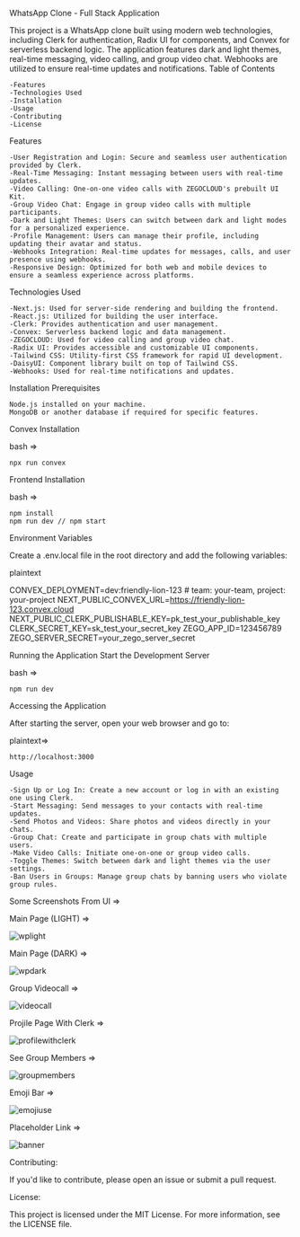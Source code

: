 WhatsApp Clone - Full Stack Application

This project is a WhatsApp clone built using modern web technologies, including Clerk for authentication, Radix UI for components, and Convex for serverless backend logic. The application features dark and light themes, real-time messaging, video calling, and group video chat. Webhooks are utilized to ensure real-time updates and notifications.
Table of Contents

    -Features
    -Technologies Used
    -Installation
    -Usage
    -Contributing
    -License

Features

    -User Registration and Login: Secure and seamless user authentication provided by Clerk.
    -Real-Time Messaging: Instant messaging between users with real-time updates.
    -Video Calling: One-on-one video calls with ZEGOCLOUD's prebuilt UI Kit.
    -Group Video Chat: Engage in group video calls with multiple participants.
    -Dark and Light Themes: Users can switch between dark and light modes for a personalized experience.
    -Profile Management: Users can manage their profile, including updating their avatar and status.
    -Webhooks Integration: Real-time updates for messages, calls, and user presence using webhooks.
    -Responsive Design: Optimized for both web and mobile devices to ensure a seamless experience across platforms.

Technologies Used

    -Next.js: Used for server-side rendering and building the frontend.
    -React.js: Utilized for building the user interface.
    -Clerk: Provides authentication and user management.
    -Convex: Serverless backend logic and data management.
    -ZEGOCLOUD: Used for video calling and group video chat.
    -Radix UI: Provides accessible and customizable UI components.
    -Tailwind CSS: Utility-first CSS framework for rapid UI development.
    -DaisyUI: Component library built on top of Tailwind CSS.
    -Webhooks: Used for real-time notifications and updates.

Installation
Prerequisites

    Node.js installed on your machine.
    MongoDB or another database if required for specific features.

Convex Installation

  bash =>

    npx run convex

Frontend Installation

  bash =>

    npm install
    npm run dev // npm start

Environment Variables

Create a .env.local file in the root directory and add the following variables:

plaintext

CONVEX_DEPLOYMENT=dev:friendly-lion-123 # team: your-team, project: your-project
NEXT_PUBLIC_CONVEX_URL=https://friendly-lion-123.convex.cloud
NEXT_PUBLIC_CLERK_PUBLISHABLE_KEY=pk_test_your_publishable_key
CLERK_SECRET_KEY=sk_test_your_secret_key
ZEGO_APP_ID=123456789
ZEGO_SERVER_SECRET=your_zego_server_secret


Running the Application
Start the Development Server

  bash =>

    npm run dev

Accessing the Application

After starting the server, open your web browser and go to:

  plaintext=>

    http://localhost:3000

Usage

    -Sign Up or Log In: Create a new account or log in with an existing one using Clerk.
    -Start Messaging: Send messages to your contacts with real-time updates.
    -Send Photos and Videos: Share photos and videos directly in your chats.
    -Group Chat: Create and participate in group chats with multiple users.
    -Make Video Calls: Initiate one-on-one or group video calls.
    -Toggle Themes: Switch between dark and light themes via the user settings.
    -Ban Users in Groups: Manage group chats by banning users who violate group rules.

Some Screenshots From UI =>

Main Page (LIGHT) =>

![wplight](https://github.com/user-attachments/assets/c806a5dc-f9ff-40d2-9f57-15d6b175d7a2)

Main Page (DARK) =>

![wpdark](https://github.com/user-attachments/assets/f45664d9-477e-4817-a116-abe6dd6dff19)

Group Videocall =>

![videocall](https://github.com/user-attachments/assets/6b1fb577-5dd8-4a32-85cc-8ffe8604e35a)

Projile Page With Clerk =>

![profilewithclerk](https://github.com/user-attachments/assets/f1d196f2-c596-4e14-8664-6dc670186bb6)

See Group Members =>

![groupmembers](https://github.com/user-attachments/assets/3f4c04e2-790e-4c25-bdc2-e716b0680a9d)

Emoji Bar => 

![emojiuse](https://github.com/user-attachments/assets/2a2412e1-cdf2-4e59-b975-bbae839887a3)

Placeholder Link =>

![banner](https://github.com/user-attachments/assets/0f88cefb-8c6a-4088-9e29-78ffb9090a86)

Contributing:

If you'd like to contribute, please open an issue or submit a pull request.

License:

This project is licensed under the MIT License. For more information, see the LICENSE file.

